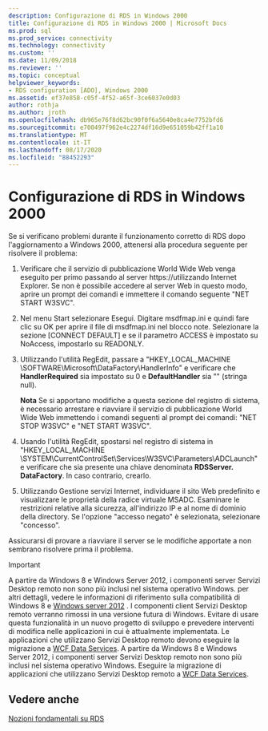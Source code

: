 ```yaml
---
description: Configurazione di RDS in Windows 2000
title: Configurazione di RDS in Windows 2000 | Microsoft Docs
ms.prod: sql
ms.prod_service: connectivity
ms.technology: connectivity
ms.custom: ''
ms.date: 11/09/2018
ms.reviewer: ''
ms.topic: conceptual
helpviewer_keywords:
- RDS configuration [ADO], Windows 2000
ms.assetid: ef37e858-c05f-4f52-a65f-3ce6037e0d03
author: rothja
ms.author: jroth
ms.openlocfilehash: db965e76f8d62bc90f0f6a5640e8ca4e7752bfd6
ms.sourcegitcommit: e700497f962e4c2274df16d9e651059b42ff1a10
ms.translationtype: MT
ms.contentlocale: it-IT
ms.lasthandoff: 08/17/2020
ms.locfileid: "88452293"
---
```

# <a name="configuring-rds-on-windows-2000"></a>Configurazione di RDS in Windows 2000
Se si verificano problemi durante il funzionamento corretto di RDS dopo l'aggiornamento a Windows 2000, attenersi alla procedura seguente per risolvere il problema:  
  
1.  Verificare che il servizio di pubblicazione World Wide Web venga eseguito per primo passando al server https://utilizzando Internet Explorer. Se non è possibile accedere al server Web in questo modo, aprire un prompt dei comandi e immettere il comando seguente "NET START W3SVC".  
  
2.  Nel menu Start selezionare Esegui. Digitare msdfmap.ini e quindi fare clic su OK per aprire il file di msdfmap.ini nel blocco note. Selezionare la sezione [CONNECT DEFAULT] e se il parametro ACCESS è impostato su NoAccess, impostarlo su READONLY.  
  
3.  Utilizzando l'utilità RegEdit, passare a "HKEY_LOCAL_MACHINE \SOFTWARE\Microsoft\DataFactory\HandlerInfo" e verificare che **HandlerRequired** sia impostato su 0 e **DefaultHandler** sia "" (stringa null).  
  
     **Nota** Se si apportano modifiche a questa sezione del registro di sistema, è necessario arrestare e riavviare il servizio di pubblicazione World Wide Web immettendo i comandi seguenti al prompt dei comandi: "NET STOP W3SVC" e "NET START W3SVC".  
  
4.  Usando l'utilità RegEdit, spostarsi nel registro di sistema in "HKEY_LOCAL_MACHINE \SYSTEM\CurrentControlSet\Services\W3SVC\Parameters\ADCLaunch" e verificare che sia presente una chiave denominata **RDSServer. DataFactory**. In caso contrario, crearlo.  
  
5.  Utilizzando Gestione servizi Internet, individuare il sito Web predefinito e visualizzare le proprietà della radice virtuale MSADC. Esaminare le restrizioni relative alla sicurezza, all'indirizzo IP e al nome di dominio della directory. Se l'opzione "accesso negato" è selezionata, selezionare "concesso".  
  
 Assicurarsi di provare a riavviare il server se le modifiche apportate a non sembrano risolvere prima il problema.  
  
> [!IMPORTANT]
>  A partire da Windows 8 e Windows Server 2012, i componenti server Servizi Desktop remoto non sono più inclusi nel sistema operativo Windows. per altri dettagli, vedere le informazioni di riferimento sulla compatibilità di Windows 8 e [Windows server 2012](https://www.microsoft.com/download/details.aspx?id=27416) . I componenti client Servizi Desktop remoto verranno rimossi in una versione futura di Windows. Evitare di usare questa funzionalità in un nuovo progetto di sviluppo e prevedere interventi di modifica nelle applicazioni in cui è attualmente implementata. Le applicazioni che utilizzano Servizi Desktop remoto devono eseguire la migrazione a [WCF Data Services](https://go.microsoft.com/fwlink/?LinkId=199565). A partire da Windows 8 e Windows Server 2012, i componenti server Servizi Desktop remoto non sono più inclusi nel sistema operativo Windows. Eseguire la migrazione di applicazioni che utilizzano Servizi Desktop remoto a [WCF Data Services](https://go.microsoft.com/fwlink/?LinkId=199565).  
  
## <a name="see-also"></a>Vedere anche  
 [Nozioni fondamentali su RDS](../../../ado/guide/remote-data-service/rds-fundamentals.md)


